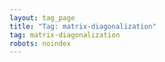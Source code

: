 ```yaml
---
layout: tag_page
title: "Tag: matrix-diagonalization"
tag: matrix-diagonalization
robots: noindex
---
```

